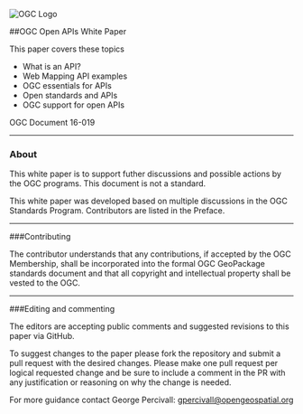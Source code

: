 ![OGC Logo](http://portal.opengeospatial.org/files/?artifact_id=11976&format=gif "OGC Logo")


##OGC Open APIs White Paper

This paper covers these topics
- What is an API?
- Web Mapping API examples
- OGC essentials for APIs
- Open standards and APIs
- OGC support for open APIs

OGC Document 16-019

------
### About
This white paper is to support futher discussions and possible actions by the OGC programs. This document is not a standard.

This white paper was developed based on multiple discussions in the OGC Standards Program. Contributors are listed in the Preface.

----
###Contributing

The contributor understands that any contributions, if accepted by the OGC Membership, shall be incorporated into the formal OGC GeoPackage standards document and that all copyright and  intellectual property shall be vested to the OGC.

----
###Editing and commenting

The editors are accepting public comments and suggested revisions to this paper via GitHub. 

To suggest changes to the paper please fork the repository and submit a pull request with the desired changes. Please make one pull request per logical requested change and be sure to include a comment in the PR with any justification or reasoning on why the change is needed.

For more guidance contact George Percivall: gpercivall@opengeospatial.org

